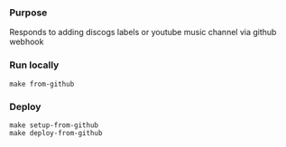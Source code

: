 ### Purpose

Responds to adding discogs labels or youtube music channel via github webhook

### Run locally

    make from-github

### Deploy

    make setup-from-github
    make deploy-from-github
